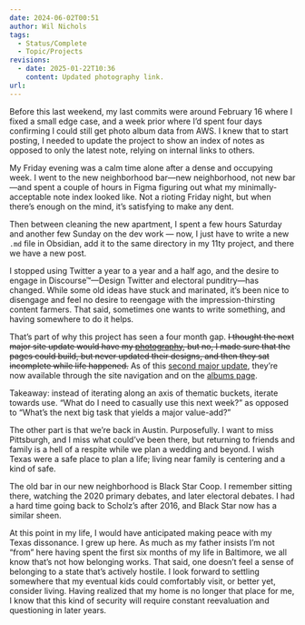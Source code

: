 ```yaml
---
date: 2024-06-02T00:51
author: Wil Nichols
tags:
  - Status/Complete
  - Topic/Projects
revisions: 
  - date: 2025-01-22T10:36
    content: Updated photography link.
url: 
---
```


Before this last weekend, my last commits were around February 16 where I fixed a small edge case, and a week prior where I’d spent four days confirming I could still get photo album data from AWS. I knew that to start posting, I needed to update the project to show an index of notes as opposed to only the latest note, relying on internal links to others.

My Friday evening was a calm time alone after a dense and occupying week. I went to the new neighborhood bar—new neighborhood, not new bar—and spent a couple of hours in Figma figuring out what my minimally-acceptable note index looked like. Not a rioting Friday night, but when there’s enough on the mind, it’s satisfying to make any dent.

Then between cleaning the new apartment, I spent a few hours Saturday and another few Sunday on the dev work — now, I just have to write a new `.md` file in Obsidian, add it to the same directory in my 11ty project, and there we have a new post. 

I stopped using Twitter a year to a year and a half ago, and the desire to engage in Discourse™—Design Twitter and electoral punditry—has changed. While some old ideas have stuck and marinated, it’s been nice to disengage and feel no desire to reengage with the impression-thirsting content farmers. That said, sometimes one wants to write something, and having somewhere to do it helps.

That’s part of why this project has seen a four month gap. ~~I thought the next major site update would have my [photography](https://photography.wilnichols.com), but no, I made sure that the pages could build, but never updated their designs, and then they sat incomplete while life happened.~~ As of this [second major update](/project-update-02/), they’re now available through the site navigation and on the [albums page](/albums/).

Takeaway: instead of iterating along an axis of thematic buckets, iterate towards use. “What do I need to casually use this next week?” as opposed to “What’s the next big task that yields a major value-add?”

The other part is that we’re back in Austin. Purposefully. I want to miss Pittsburgh, and I miss what could’ve been there, but returning to friends and family is a hell of a respite while we plan a wedding and beyond. I wish Texas were a safe place to plan a life; living near family is centering and a kind of safe.

The old bar in our new neighborhood is Black Star Coop. I remember sitting there, watching the 2020 primary debates, and later electoral debates. I had a hard time going back to Scholz’s after 2016, and Black Star now has a similar sheen. 

At this point in my life, I would have anticipated making peace with my Texas dissonance. I grew up here. As much as my father insists I’m not “from” here having spent the first six months of my life in Baltimore, we all know that’s not how belonging works. That said, one doesn’t feel a sense of belonging to a state that’s actively hostile. I look forward to settling somewhere that my eventual kids could comfortably visit, or better yet, consider living. Having realized that my home is no longer that place for me, I know that this kind of security will require constant reevaluation and questioning in later years.
